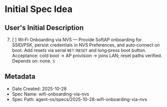 # Initial Spec Idea

## User's Initial Description
7. [ ] Wi‑Fi Onboarding via NVS — Provide SoftAP onboarding for SSID/PSK, persist credentials in NVS Preferences, and auto‑connect on boot. Add resets via serial `NET:RESET` and long‑press boot button. Acceptance: cold boot → AP provision → joins LAN; reset paths verified. Depends on: none. `S`

## Metadata
- Date Created: 2025-10-28
- Spec Name: wifi-onboarding-via-nvs
- Spec Path: agent-os/specs/2025-10-28-wifi-onboarding-via-nvs

